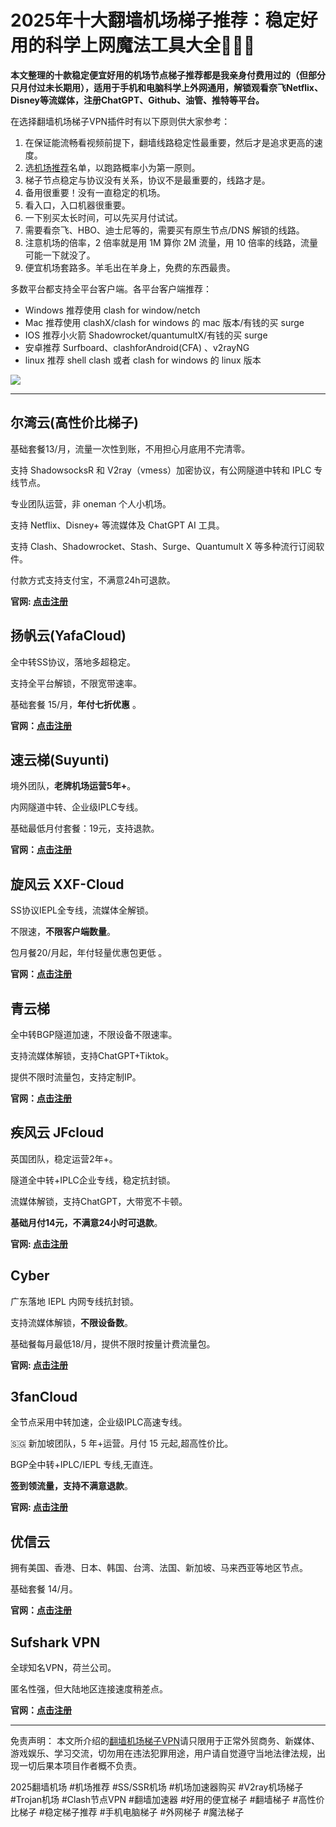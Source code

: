 # 2025年十大翻墙机场梯子推荐：稳定好用的科学上网魔法工具大全🚀🚀🚀

**本文整理的十款稳定便宜好用的机场节点梯子推荐都是我亲身付费用过的（但部分只月付过未长期用），适用于手机和电脑科学上外网通用，解锁观看奈飞Netflix、Disney等流媒体，注册ChatGPT、Github、油管、推特等平台。**

在选择翻墙机场梯子VPN插件时有以下原则供大家参考：

1. 在保证能流畅看视频前提下，翻墙线路稳定性最重要，然后才是追求更高的速度。
2. 选[机场推荐](https://gitlab.com/cnvpn/2025-vpn-ssr)名单，以跑路概率小为第一原则。
3. 梯子节点稳定与协议没有关系，协议不是最重要的，线路才是。
4. 备用很重要！没有一直稳定的机场。
5. 看入口，入口机器很重要。
6. 一下别买太长时间，可以先买月付试试。
7. 需要看奈飞、HBO、迪士尼等的，需要买有原生节点/DNS 解锁的线路。
8. 注意机场的倍率，2 倍率就是用 1M 算你 2M 流量，用 10 倍率的线路，流量可能一下就没了。
9. 便宜机场套路多。羊毛出在羊身上，免费的东西最贵。

多数平台都支持全平台客户端。各平台客户端推荐：

- Windows 推荐使用 clash for window/netch
- Mac 推荐使用 clashX/clash for windows 的 mac 版本/有钱的买 surge
- IOS 推荐小火箭 Shadowrocket/quantumultX/有钱的买 surge
- 安卓推荐 Surfboard、clashforAndroid(CFA) 、v2rayNG
- linux 推荐 shell clash 或者 clash for windows 的 linux 版本
  
![](https://discuss.d2l.ai/uploads/default/original/3X/2/b/2b66c2913d55635d5cac9c10091766714f87f7eb.jpeg)


---
## 尔湾云(高性价比梯子)

基础套餐13/月，流量一次性到账，不用担心月底用不完清零。

支持 ShadowsocksR 和 V2ray（vmess）加密协议，有公网隧道中转和 IPLC 专线节点。

专业团队运营，非 oneman 个人小机场。

支持 Netflix、Disney+ 等流媒体及 ChatGPT AI 工具。

支持 Clash、Shadowrocket、Stash、Surge、Quantumult X 等多种流行订阅软件。

付款方式支持支付宝，不满意24h可退款。

**官网: [点击注册](https://affgo.cc/ewan)**

## 扬帆云(YafaCloud)

全中转SS协议，落地多超稳定。

支持全平台解锁，不限宽带速率。

基础套餐 15/月，**年付七折优惠** 。

**官网：[点击注册](https://affgo.cc/yafa)**

## 速云梯(Suyunti)

境外团队，**老牌机场运营5年+**。

内网隧道中转、企业级IPLC专线。

基础最低月付套餐：19元，支持退款。

**官网：[点击注册](https://affgo.cc/suyu)**

## 旋风云 XXF-Cloud

SS协议IEPL全专线，流媒体全解锁。

不限速，**不限客户端数量**。

包月餐20/月起，年付轻量优惠包更低 。

**官网：[点击注册](https://affgo.cc/feng)**

## 青云梯 

全中转BGP隧道加速，不限设备不限速率。

支持流媒体解锁，支持ChatGPT+Tiktok。

提供不限时流量包，支持定制IP。

**官网：[点击注册](https://affgo.cc/qyun)**

## 疾风云 JFcloud

英国团队，稳定运营2年+。

隧道全中转+IPLC企业专线，稳定抗封锁。

流媒体解锁，支持ChatGPT，大带宽不卡顿。

**基础月付14元，不满意24小时可退款**。

**官网: [点击注册](https://https://affgo.cc/jife)**

## Cyber

广东落地 IEPL 内网专线抗封锁。

支持流媒体解锁，**不限设备数**。

基础餐每月最低18/月，提供不限时按量计费流量包。

**官网: [点击注册](https://affgo.cc/cybg)**

## 3fanCloud

全节点采用中转加速，企业级IPLC高速专线。

🇸🇬 新加坡团队，5 年+运营。月付 15 元起,超高性价比。

BGP全中转+IPLC/IEPL 专线,无直连。

**签到领流量，支持不满意退款**。

**官网: [点击注册](https://affgo.cc/3fan)**

## 优信云

拥有美国、香港、日本、韩国、台湾、法国、新加坡、马来西亚等地区节点。

基础套餐 14/月。

**官网：[点击注册](https://affgo.cc/uxin)**

## Sufshark VPN

全球知名VPN，荷兰公司。

匿名性强，但大陆地区连接速度稍差点。

**官网：[点击注册](https://affgo.cc/surf)**

  
---
免责声明： 本文所介绍的[翻墙机场梯子VPN](https://discuss.d2l.ai/t/topic/32916)请只限用于正常外贸商务、新媒体、游戏娱乐、学习交流，切勿用在违法犯罪用途，用户请自觉遵守当地法律法规，出现一切后果本项目作者概不负责。

2025翻墙机场 #机场推荐 #SS/SSR机场 #机场加速器购买 #V2ray机场梯子 #Trojan机场 #Clash节点VPN #翻墙加速器 #好用的便宜梯子 #翻墙梯子 #高性价比梯子 #稳定梯子推荐 #手机电脑梯子 #外网梯子 #魔法梯子

